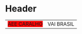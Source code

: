 <!-- TITLE: Geral -->
<!-- SUBTITLE: A quick summary of Geral -->

# Header
<style>
span {
	background-color:red;
}
</style>

<table>
<tr>
<td><span class="teste">AEE CARALHO</span></td>
<td>VAI BRASIL</td>
</tr>
</table>